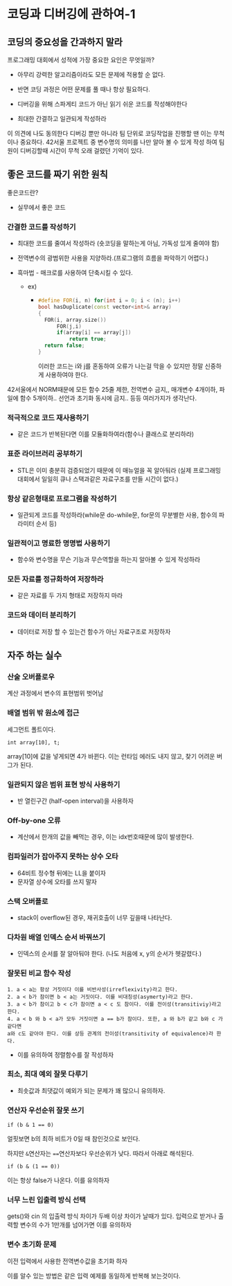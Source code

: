# 코딩과 디버깅에 관하여-1

## 코딩의 중요성을 간과하지 말라

프로그래밍 대회에서 성적에 가장 중요한 요인은 무엇일까?

- 아무리 강력한 알고리즘이라도 모든 문제에 적용할 순 없다.
- 반면 코딩 과정은 어떤 문제를 풀 때나 항상 필요하다.
- 디버깅을 위해 스파게티 코드가 아닌 읽기 쉬운 코드를 작성해야한다

- 최대한 간결하고 일관되게 작성하라



이 의견에 나도 동의한다 디버깅 뿐만 아니라 팀 단위로 코딩작업을 진행할 땐 이는 무척이나 중요하다.
42서울 프로젝트 중 변수명의 의미를 나만 알아 볼 수 있게 작성 하여 팀원이 디버깅할때 시간이 무척 오래 걸렸던 기억이 있다.



## 좋은 코드를 짜기 위한 원칙



좋은코드란?

- 실무에서 좋은 코드



### 간결한 코드를 작성하기

- 최대한 코드를 줄여서 작성하라 (숏코딩을 말하는게 아님, 가독성 있게 줄여야 함)

- 전역변수의 광범위한 사용을 지양하라.(프로그램의 흐름을 파악하기 어렵다.)

- 흑마법 - 매크로를 사용하여 단축시킬 수 있다.

  - ex)

    - ```c++
      #define FOR(i, n) for(int i = 0; i < (n); i++)
      bool hasDuplicate(const vector<int>& array)
      {
      	FOR(i, array.size())
      		FOR(j,i)
      		if(array[i] == array[j])
      			return true;
      	return false;
      }
      ```

      이러한 코드는 i와 j를 혼동하여 오류가 나는걸 막을 수 있지만 정말 신중하게 사용하여야 한다.



42서울에서 NORM때문에 모든 함수 25줄 제한, 전역변수 금지,, 매개변수 4개이하, 파일에 함수 5개이하.. 선언과 초기화 동시에 금지.. 등등 여러가지가 생각난다.

### 적극적으로 코드 재사용하기

- 같은 코드가 반복된다면 이를 모듈화하여라(함수나 클래스로 분리하라)



### 표준 라이브러리 공부하기

- STL은 이미 충분히 검증되었기 때문에 이 매뉴얼을 꼭 알아둬라 (실제 프로그래밍 대회에서 일일히 큐나 스택과같은 자료구조를 만들 시간이 없다.)



### 항상 같은형태로 프로그램을 작성하기

- 일관되게 코드를 작성하라(while문 do-while문, for문의 무분별한 사용, 함수의 파라미터 순서 등)



### 일관적이고 명료한 명명법 사용하기

- 함수와 변수명을 무슨 기능과 무슨역할을 하는지 알아볼 수 있게 작성하라



### 모든 자료를 정규화하여 저장하라

- 같은 자료를 두 가지 형태로 저장하지 마라



### 코드와 데이터 분리하기

- 데이터로 저장 할 수 있는건 함수가 아닌 자료구조로 저장하자 



## 자주 하는 실수



### 산술 오버플로우

계산 과정에서 변수의 표현범위 벗어남



### 배열 범위 밖 원소에 접근

세그먼트 폴트이다.

```
int array[10], t;
```

array[10]에 값을 넣게되면 4가 바뀐다. 이는 런타임 에러도 내지 않고, 찾기 어려운 버그가 된다.



### 일관되지 않은 범위 표현 방식 사용하기

- 반 열린구간 (half-open interval)을 사용하자 



### Off-by-one 오류

- 계산에서 한개의 값을 빼먹는 경우, 이는 idx번호때문에 많이 발생한다.



### 컴파일러가 잡아주지 못하는 상수 오타

- 64비트 정수형 뒤에는 LL을 붙이자
- 문자열 상수에 오타를 쓰지 말자



### 스택 오버플로

- stack이 overflow된 경우, 재귀호출이 너무 깊을때 나타난다.



### 다차원 배열 인덱스 순서 바꿔쓰기

- 인덱스의 순서를 잘 알아둬야 한다. (나도 처음에 x, y의 순서가 헷갈렸다.)



### 잘못된 비교 함수 작성

```
1. a < a는 항상 거짓이다 이를 비반사성(irreflexivity)라고 한다.
2. a < b가 참이면 b < a는 거짓이다. 이를 비대칭성(asymerty)라고 한다.
3. a < b가 참이고 b < c가 참이면 a < c 도 참이다. 이를 전이성(transitiviy)라고 한다.
4. a < b 와 b < a가 모두 거짓이면 a == b가 참이다. 또한, a 와 b가 같고 b와 c 가 같다면 
a와 c도 같아야 한다. 이를 상등 관계의 전이성(transitivity of equivalence)라 한다.
```

- 이를 유의하여 정렬함수를 잘 작성하자



### 최소, 최대 예외 잘못 다루기

- 최솟값과 최댓값이 예외가 되는 문제가 꽤 많으니 유의하자.



### 연산자 우선순위 잘못 쓰기

```
if (b & 1 == 0)
```

얼핏보면 b의 최하 비트가 0일 때 참인것으로 보인다.

하지만 `&`연산자는 `==`연산자보다 우선순위가 낮다. 따라서 아래로 해석된다.

```
if (b & (1 == 0))
```

이는 항상 false가 나온다. 이를 유의하자



### 너무 느린 입출력 방식 선택

gets()와 cin 의 입출력 방식 차이가 두배 이상 차이가 날때가 있다. 입력으로 받거나 출력할 변수의 수가 1만개를 넘어가면 이를 유의하자



### 변수 초기화 문제

이전 입력에서 사용한 전역변수값을 초기화 하자

이를 알수 있는 방법은 같은 입력 예제를 동일하게 반복해 보는것이다.